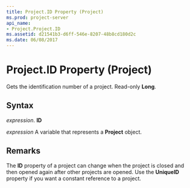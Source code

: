```yaml
---
title: Project.ID Property (Project)
ms.prod: project-server
api_name:
- Project.Project.ID
ms.assetid: d21541b3-d6ff-546e-8207-48b8cd180d2c
ms.date: 06/08/2017
---
```



# Project.ID Property (Project)

Gets the identification number of a project. Read-only **Long**.


## Syntax

 _expression_. **ID**

 _expression_ A variable that represents a **Project** object.


## Remarks

The **ID** property of a project can change when the project is closed and then opened again after other projects are opened. Use the **UniqueID** property if you want a constant reference to a project.


